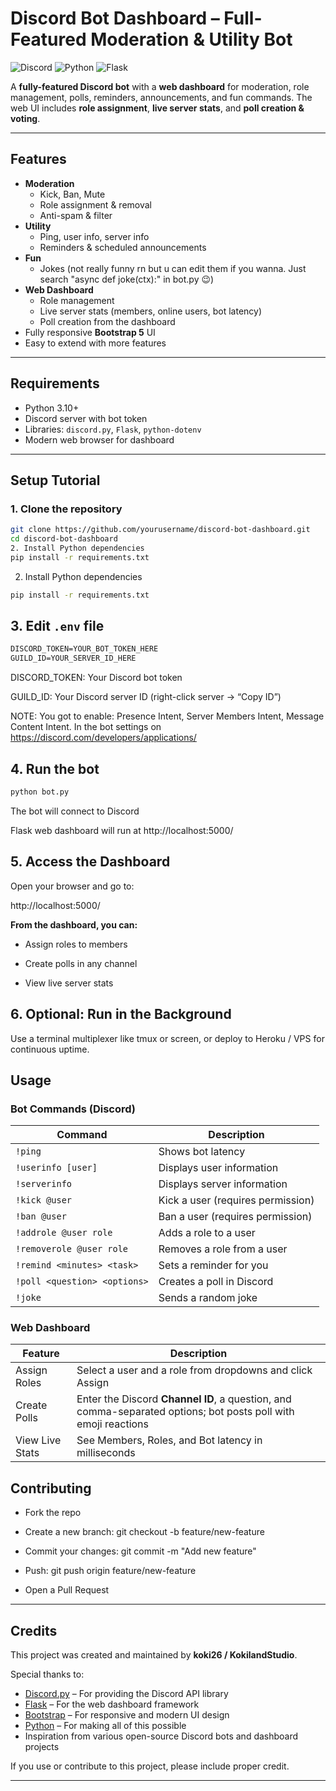 # Discord Bot Dashboard – Full-Featured Moderation & Utility Bot

![Discord](https://img.shields.io/badge/Platform-Discord-blue)
![Python](https://img.shields.io/badge/Python-3.10+-blue)
![Flask](https://img.shields.io/badge/Flask-Web%20UI-lightgrey)

A **fully-featured Discord bot** with a **web dashboard** for moderation, role management, polls, reminders, announcements, and fun commands. The web UI includes **role assignment**, **live server stats**, and **poll creation & voting**.

---

## Features

- **Moderation**
  - Kick, Ban, Mute
  - Role assignment & removal
  - Anti-spam & filter
- **Utility**
  - Ping, user info, server info
  - Reminders & scheduled announcements
- **Fun**
  - Jokes (not really funny rn but u can edit them if you wanna. Just search "async def joke(ctx):" in bot.py 😉)
- **Web Dashboard**
  - Role management
  - Live server stats (members, online users, bot latency)
  - Poll creation from the dashboard
- Fully responsive **Bootstrap 5** UI
- Easy to extend with more features

---

## Requirements

- Python 3.10+  
- Discord server with bot token  
- Libraries: `discord.py`, `Flask`, `python-dotenv`  
- Modern web browser for dashboard  

---

## Setup Tutorial

### 1. Clone the repository

```bash
git clone https://github.com/yourusername/discord-bot-dashboard.git
cd discord-bot-dashboard
2. Install Python dependencies
pip install -r requirements.txt
```
2. Install Python dependencies
```bash
pip install -r requirements.txt
```

## 3. Edit `.env` file
```txt
DISCORD_TOKEN=YOUR_BOT_TOKEN_HERE
GUILD_ID=YOUR_SERVER_ID_HERE
```

DISCORD_TOKEN: Your Discord bot token

GUILD_ID: Your Discord server ID (right-click server → “Copy ID”)

NOTE: You got to enable: Presence Intent, Server Members Intent, Message Content Intent. In the bot settings on https://discord.com/developers/applications/

## 4. Run the bot
```bash
python bot.py
```

The bot will connect to Discord

Flask web dashboard will run at http://localhost:5000/

## 5. Access the Dashboard

Open your browser and go to:

http://localhost:5000/

**From the dashboard, you can:**

- Assign roles to members

- Create polls in any channel

- View live server stats

## 6. Optional: Run in the Background

Use a terminal multiplexer like tmux or screen, or deploy to Heroku / VPS for continuous uptime.

## Usage

### Bot Commands (Discord)

| Command | Description |
|---------|-------------|
| `!ping` | Shows bot latency |
| `!userinfo [user]` | Displays user information |
| `!serverinfo` | Displays server information |
| `!kick @user` | Kick a user (requires permission) |
| `!ban @user` | Ban a user (requires permission) |
| `!addrole @user role` | Adds a role to a user |
| `!removerole @user role` | Removes a role from a user |
| `!remind <minutes> <task>` | Sets a reminder for you |
| `!poll <question> <options>` | Creates a poll in Discord |
| `!joke` | Sends a random joke |

### Web Dashboard

| Feature | Description |
|---------|-------------|
| Assign Roles | Select a user and a role from dropdowns and click Assign |
| Create Polls | Enter the Discord **Channel ID**, a question, and comma-separated options; bot posts poll with emoji reactions |
| View Live Stats | See Members, Roles, and Bot latency in milliseconds |



## Contributing

- Fork the repo

- Create a new branch: git checkout -b feature/new-feature

- Commit your changes: git commit -m "Add new feature"

- Push: git push origin feature/new-feature

- Open a Pull Request

---

## Credits

This project was created and maintained by **koki26 / KokilandStudio**.  

Special thanks to:

- [Discord.py](https://discordpy.readthedocs.io/) – For providing the Discord API library  
- [Flask](https://flask.palletsprojects.com/) – For the web dashboard framework  
- [Bootstrap](https://getbootstrap.com/) – For responsive and modern UI design  
- [Python](https://www.python.org/) – For making all of this possible  
- Inspiration from various open-source Discord bots and dashboard projects  

If you use or contribute to this project, please include proper credit.  

---
